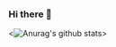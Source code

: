### Hi there 👋

<![Anurag's github stats](https://github-readme-stats.vercel.app/api?username=thegr8od&show_icons=true&theme=tokyonight)>

